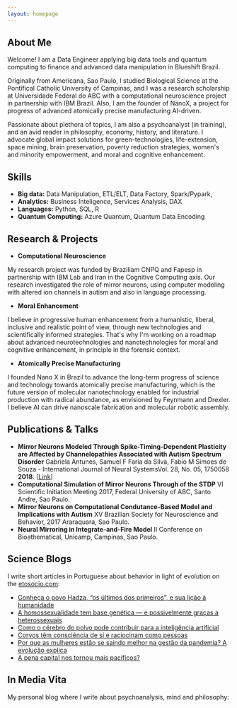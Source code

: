 ```yaml
---
layout: homepage
---
```


## About Me

Welcome! I am a Data Engineer applying big data tools and quantum computing to finance and advanced data manipulation in Blueshift Brazil.

Originally from Americana, Sao Paulo, I studied Biological Science at the Pontifical Catholic University of Campinas, and I was a research scholarship at Universidade Federal do ABC with a computational neuroscience project in partnership with IBM Brazil. Also, I am the founder of NanoX, a project for progress of advanced atomically precise manufacturing AI-driven.

Passionate about plethora of topics, I am also a psychoanalyst (in training), and an avid reader in philosophy, economy, history, and literature. I advocate global impact solutions for green-technologies, life-extension, space mining, brain preservation, poverty reduction strategies, women's and minority empowerment, and moral and cognitive enhancement.

## Skills

- **Big data:** Data Manipulation, ETL/ELT, Data Factory, Spark/Pypark, 
- **Analytics:** Business Inteligence, Services Analysis, DAX
- **Languages:** Python, SQL, R
- **Quantum Computing:** Azure Quantum, Quantum Data Encoding 

## Research & Projects

- **Computational Neuroscience** 

My research project was funded by Braziliam CNPQ and Fapesp in partnership with IBM Lab and Iran in the Cognitive Computing axis. 
Our research investigated the role of mirror neurons, using computer modeling with altered ion channels in autism and also in language processing.

- **Moral Enhancement** 

I believe in progressive human enhancement from a humanistic, liberal, inclusive and realistic point of view, through new technologies and scientifically informed strategies. That's why I'm working on a roadmap about advanced neurotechnologies and nanotechnologies for moral and cognitive enhancement, in principle in the forensic context.

- **Atomically Precise Manufacturing** 

I founded Nano X in Brazil to advance the long-term progress of science and technology towards atomically precise manufacturing, which is the future version of molecular nanotechnology enabled for industrial production with radical abundance, as envisioned by Feynmann and Drexler. I believe AI can drive nanoscale fabrication and molecular robotic assembly.

## Publications & Talks

- **Mirror Neurons Modeled Through Spike-Timing-Dependent Plasticity are Affected by Channelopathies Associated with Autism Spectrum Disorder**
  Gabriela Antunes, Samuel F Faria da Silva, Fabio M Simoes de Souza -
  International Journal of Neural SystemsVol. 28, No. 05, 1750058 **2018**. [[Link](https://arxiv.org/pdf/2002.10211.pdf)]
- **Computational Simulation of Mirror Neurons Through of the STDP** VI Scientific Initiation Meeting 2017, Federal University of ABC, Santo Andre, Sao Paulo.
- **Mirror Neurons on Computational Condutance-Based Model and Implications with Autism** XV Brazilian Society for Neuroscience and Behavior, 2017 Araraquara, Sao Paulo.
- **Neural Mirroring in Integrate-and-Fire Model** II Conference on Bioathematical, Unicamp, Campinas, Sao Paulo.

## Science Blogs

I write short articles in Portuguese about behavior in light of evolution on the [etosocio.com](https://etosocio.com/):

- [Conheça o povo Hadza, “os últimos dos primeiros”, e sua lição à humanidade](https://etosocio.com/comportamento-humano/hadza/)
- [A homossexualidade tem base genética — e possivelmente graças a heterossexuais](https://etosocio.com/comportamento-humano/homossexualidade/)
- [Como o cérebro do polvo pode contribuir para a inteligência artificial](https://etosocio.com/comportamento-animal/polvo/)
- [Corvos têm consciência de si e raciocinam como pessoas](https://etosocio.com/comportamento-animal/corvos/)
- [Por que as mulheres estão se saindo melhor na gestão da pandemia? A evolução explica](https://etosocio.com/comportamento-humano/lideranca/)
- [A pena capital nos tornou mais pacíficos?](https://etosocio.com/comportamento-humano/pena-de-morte/)

## In Media Vita

My personal blog where I write about psychoanalysis, mind and philosophy:






